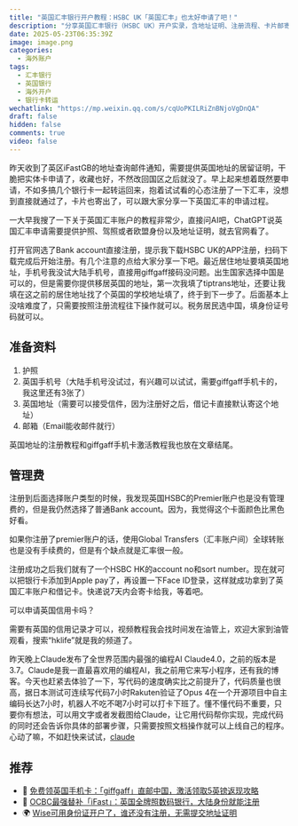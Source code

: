 ```yaml
---
title: "英国汇丰银行开户教程：HSBC UK「英国汇丰」也太好申请了吧！"
description: "分享英国汇丰银行（HSBC UK）开户实录，含地址证明、注册流程、卡片邮寄、申请经验及所需材料，适合非英国居民参考。"
date: 2025-05-23T06:35:39Z
image: image.png
categories:
  - 海外账户
tags:
  - 汇丰银行
  - 英国银行
  - 海外开户
  - 银行卡转运
wechatlink: "https://mp.weixin.qq.com/s/cqUoPKILRiZnBNjoVgDnQA"
draft: false
hidden: false
comments: true
video: false
---
```


昨天收到了英区iFastGB的地址查询邮件通知，需要提供英国地址的居留证明，干脆把实体卡申请了，收藏也好，不然改回国区之后就没了。早上起来想着既然要申请，不如多搞几个银行卡一起转运回来，抱着试试看的心态注册了一下汇丰，没想到直接就通过了，卡片也寄出了，可以跟大家分享一下英国汇丰的申请过程。

一大早我搜了一下关于英国汇丰账户的教程非常少，直接问AI吧，ChatGPT说英国汇丰申请需要提供护照、驾照或者欧盟身份以及地址证明，就去官网看了。

打开官网选了Bank account直接注册，提示我下载HSBC UK的APP注册，扫码下载完成后开始注册。有几个注意的点给大家分享一下吧。最近居住地址要填英国地址，手机号我没试大陆手机号，直接用giffgaff接码没问题。出生国家选择中国是可以的，但是需要你提供移居英国的地址，第一次我填了tiptrans地址，还要让我填在这之前的居住地址找了个英国的学校地址填了，终于到下一步了。后面基本上没啥难度了，只需要按照注册流程往下操作就可以。税务居民选中国，填身份证号码就可以。

## 准备资料

1. 护照
2. 英国手机号（大陆手机号没试过，有兴趣可以试试，需要giffgaff手机卡的，我这里还有3张了）
3. 英国地址（需要可以接受信件，因为注册好之后，借记卡直接默认寄这个地址）
4. 邮箱（Email能收邮件就行）

英国地址的注册教程和giffgaff手机卡激活教程我也放在文章结尾。

## 管理费

注册到后面选择账户类型的时候，我发现英国HSBC的Premier账户也是没有管理费的，但是我仍然选择了普通Bank account。因为，我觉得这个卡面颜色比黑色好看。

如果你注册了premier账户的话，使用Global Transfers（汇丰账户间）全球转账也是没有手续费的，但是有个缺点就是汇率很一般。

注册成功之后我们就有了一个HSBC HK的account no和sort number。现在就可以把银行卡添加到Apple pay了，再设置一下Face ID登录，这样就成功拿到了英国汇丰账户和借记卡。快递说7天内会寄卡给我，等着吧。

可以申请英国信用卡吗？

需要有英国的信用记录才可以，视频教程我会找时间发在油管上，欢迎大家到油管观看，搜索“hklife”就是我的频道了。

昨天晚上Claude发布了全世界范围内最强的编程AI Claude4.0，之前的版本是3.7。Claude是我一直最喜欢用的编程AI，我之前用它来写小程序，还有我的博客。今天也赶紧去体验了一下，写代码的速度确实比之前提升了，代码质量也很高，据日本测试可连续写代码7小时Rakuten验证了Opus 4在一个开源项目中自主编码长达7小时，机器人不吃不喝7小时可以打卡下班了。懂不懂代码不重要，只要你有想法，可以用文字或者发截图给Claude，让它用代码帮你实现，完成代码的同时还会告诉你具体的部署步骤，只需要按照文档操作就可以上线自己的程序。
心动了嘛，不如赶快来试试，[claude](https://claude.ai/referral/EIKliugDvw)

## 推荐

- 📱 [免费领英国手机卡：「giffgaff」直邮中国，激活领取5英镑返现攻略](https://mp.weixin.qq.com/s/6zY98hjpw8O8PnB4wm17bQ)
- 🏦 [OCBC最强替补「iFast」：英国全牌照数码银行，大陆身份就能注册](https://mp.weixin.qq.com/s/WFLdUGyCpvP12OEJhXsWLQ)
- 🌍 [Wise可用身份证开户了，谁还没有注册，无需提交地址证明](https://mp.weixin.qq.com/s/RR9cCEL7wAIqjneD8d_ppg)
